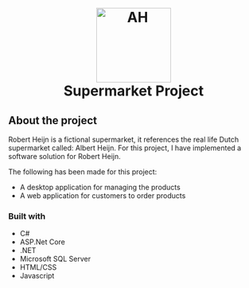 <h1 align="center">
  <br>
  <img src="https://i.pinimg.com/originals/51/72/f7/5172f710fb2eb5589229f0e0945e008a.jpg" alt="AH" width="150">
  <br>
   Supermarket Project
</h1>

<h2>About the project</h2>
<p>
Robert Heijn is a fictional supermarket, it references the real life Dutch supermarket called: Albert Heijn. For this project, I have implemented a software solution for Robert Heijn. 

The following has been made for this project:
* A desktop application for managing the products
* A web application for customers to order products

</p>

### Built with
* C#
* ASP.Net Core
* .NET
* Microsoft SQL Server
* HTML/CSS
* Javascript
